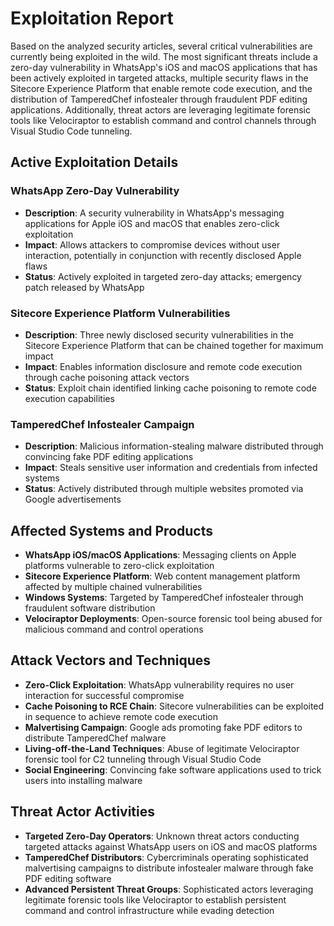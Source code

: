 # Exploitation Report

Based on the analyzed security articles, several critical vulnerabilities are currently being exploited in the wild. The most significant threats include a zero-day vulnerability in WhatsApp's iOS and macOS applications that has been actively exploited in targeted attacks, multiple security flaws in the Sitecore Experience Platform that enable remote code execution, and the distribution of TamperedChef infostealer through fraudulent PDF editing applications. Additionally, threat actors are leveraging legitimate forensic tools like Velociraptor to establish command and control channels through Visual Studio Code tunneling.

## Active Exploitation Details

### WhatsApp Zero-Day Vulnerability
- **Description**: A security vulnerability in WhatsApp's messaging applications for Apple iOS and macOS that enables zero-click exploitation
- **Impact**: Allows attackers to compromise devices without user interaction, potentially in conjunction with recently disclosed Apple flaws
- **Status**: Actively exploited in targeted zero-day attacks; emergency patch released by WhatsApp

### Sitecore Experience Platform Vulnerabilities
- **Description**: Three newly disclosed security vulnerabilities in the Sitecore Experience Platform that can be chained together for maximum impact
- **Impact**: Enables information disclosure and remote code execution through cache poisoning attack vectors
- **Status**: Exploit chain identified linking cache poisoning to remote code execution capabilities

### TamperedChef Infostealer Campaign
- **Description**: Malicious information-stealing malware distributed through convincing fake PDF editing applications
- **Impact**: Steals sensitive user information and credentials from infected systems
- **Status**: Actively distributed through multiple websites promoted via Google advertisements

## Affected Systems and Products

- **WhatsApp iOS/macOS Applications**: Messaging clients on Apple platforms vulnerable to zero-click exploitation
- **Sitecore Experience Platform**: Web content management platform affected by multiple chained vulnerabilities
- **Windows Systems**: Targeted by TamperedChef infostealer through fraudulent software distribution
- **Velociraptor Deployments**: Open-source forensic tool being abused for malicious command and control operations

## Attack Vectors and Techniques

- **Zero-Click Exploitation**: WhatsApp vulnerability requires no user interaction for successful compromise
- **Cache Poisoning to RCE Chain**: Sitecore vulnerabilities can be exploited in sequence to achieve remote code execution
- **Malvertising Campaign**: Google ads promoting fake PDF editors to distribute TamperedChef malware
- **Living-off-the-Land Techniques**: Abuse of legitimate Velociraptor forensic tool for C2 tunneling through Visual Studio Code
- **Social Engineering**: Convincing fake software applications used to trick users into installing malware

## Threat Actor Activities

- **Targeted Zero-Day Operators**: Unknown threat actors conducting targeted attacks against WhatsApp users on iOS and macOS platforms
- **TamperedChef Distributors**: Cybercriminals operating sophisticated malvertising campaigns to distribute infostealer malware through fake PDF editing software
- **Advanced Persistent Threat Groups**: Sophisticated actors leveraging legitimate forensic tools like Velociraptor to establish persistent command and control infrastructure while evading detection
